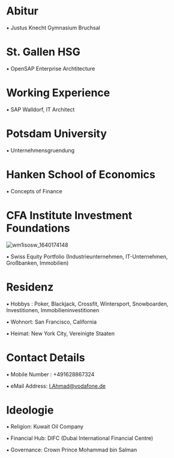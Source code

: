 # Abitur

▪︎ Justus Knecht Gymnasium Bruchsal 

# St. Gallen HSG

▪︎ OpenSAP Enterprise Archtitecture

# Working Experience 

▪︎ SAP Walldorf, IT Architect 

# Potsdam University 

▪︎ Unternehmensgruendung 

# Hanken School of Economics

▪︎ Concepts of Finance

# CFA Institute Investment Foundations 

![wm1isosw_1640174148](https://user-images.githubusercontent.com/95079463/151157248-4fa7d6fe-7dc8-4cd3-a9e1-3263252d3028.png)

▪︎ Swiss Equity Portfolio (Industrieunternehmen, IT-Unternehmen, Großbanken, Immobilien)

# Residenz 

▪︎ Hobbys : Poker, Blackjack, Crossfit, Wintersport, Snowboarden, Investitionen, Immobilieninvestitionen 

▪︎ Wohnort: San Francisco, California 

▪︎ Heimat: New York City, Vereinigte Staaten

# Contact Details 

▪︎ Mobile Number : +491628867324

▪︎ eMail Address: I.Ahmad@vodafone.de 

# Ideologie

▪︎ Religion: Kuwait Oil Company 

▪︎ Financial Hub: DIFC (Dubai International Financial Centre)

▪︎ Governance: Crown Prince Mohammad bin Salman
